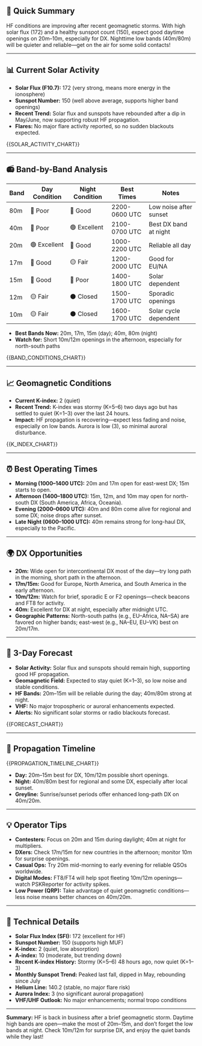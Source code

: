 ## 🎯 Quick Summary

HF conditions are improving after recent geomagnetic storms. With high solar flux (172) and a healthy sunspot count (150), expect good daytime openings on 20m–10m, especially for DX. Nighttime low bands (40m/80m) will be quieter and reliable—get on the air for some solid contacts!

---

## 📊 Current Solar Activity

- **Solar Flux (F10.7):** 172 (very strong, means more energy in the ionosphere)
- **Sunspot Number:** 150 (well above average, supports higher band openings)
- **Recent Trend:** Solar flux and sunspots have rebounded after a dip in May/June, now supporting robust HF propagation.
- **Flares:** No major flare activity reported, so no sudden blackouts expected.

{{SOLAR_ACTIVITY_CHART}}

---

## 📻 Band-by-Band Analysis

| Band | Day Condition | Night Condition | Best Times | Notes |
|------|---------------|-----------------|------------|-------|
| 80m  | 🔴 Poor       | 🔵 Good         | 2200-0600 UTC | Low noise after sunset |
| 40m  | 🔴 Poor       | 🟢 Excellent    | 2100-0700 UTC | Best DX band at night |
| 20m  | 🟢 Excellent  | 🔵 Good         | 1000-2200 UTC | Reliable all day |
| 17m  | 🔵 Good       | 🟡 Fair         | 1200-2000 UTC | Good for EU/NA |
| 15m  | 🔵 Good       | 🔴 Poor         | 1400-1800 UTC | Solar dependent |
| 12m  | 🟡 Fair       | ⚫ Closed        | 1500-1700 UTC | Sporadic openings |
| 10m  | 🟡 Fair       | ⚫ Closed        | 1600-1700 UTC | Solar cycle dependent |

- **Best Bands Now:** 20m, 17m, 15m (day); 40m, 80m (night)
- **Watch for:** Short 10m/12m openings in the afternoon, especially for north-south paths

{{BAND_CONDITIONS_CHART}}

---

## 📈 Geomagnetic Conditions

- **Current K-index:** 2 (quiet)
- **Recent Trend:** K-index was stormy (K=5–6) two days ago but has settled to quiet (K=1–3) over the last 24 hours.
- **Impact:** HF propagation is recovering—expect less fading and noise, especially on low bands. Aurora is low (3), so minimal auroral disturbance.

{{K_INDEX_CHART}}

---

## ⏰ Best Operating Times

- **Morning (1000–1400 UTC):** 20m and 17m open for east-west DX; 15m starts to open.
- **Afternoon (1400–1800 UTC):** 15m, 12m, and 10m may open for north-south DX (South America, Africa, Oceania).
- **Evening (2000–0600 UTC):** 40m and 80m come alive for regional and some DX; noise drops after sunset.
- **Late Night (0600–1000 UTC):** 40m remains strong for long-haul DX, especially to the Pacific.

---

## 🌍 DX Opportunities

- **20m:** Wide open for intercontinental DX most of the day—try long path in the morning, short path in the afternoon.
- **17m/15m:** Good for Europe, North America, and South America in the early afternoon.
- **10m/12m:** Watch for brief, sporadic E or F2 openings—check beacons and FT8 for activity.
- **40m:** Excellent for DX at night, especially after midnight UTC.
- **Geographic Patterns:** North-south paths (e.g., EU–Africa, NA–SA) are favored on higher bands; east-west (e.g., NA–EU, EU–VK) best on 20m/17m.

---

## 🔮 3-Day Forecast

- **Solar Activity:** Solar flux and sunspots should remain high, supporting good HF propagation.
- **Geomagnetic Field:** Expected to stay quiet (K=1–3), so low noise and stable conditions.
- **HF Bands:** 20m–15m will be reliable during the day; 40m/80m strong at night.
- **VHF:** No major tropospheric or auroral enhancements expected.
- **Alerts:** No significant solar storms or radio blackouts forecast.

{{FORECAST_CHART}}

---

## 📡 Propagation Timeline

{{PROPAGATION_TIMELINE_CHART}}

- **Day:** 20m–15m best for DX, 10m/12m possible short openings.
- **Night:** 40m/80m best for regional and some DX, especially after local sunset.
- **Greyline:** Sunrise/sunset periods offer enhanced long-path DX on 40m/20m.

---

## 💡 Operator Tips

- **Contesters:** Focus on 20m and 15m during daylight; 40m at night for multipliers.
- **DXers:** Check 17m/15m for new countries in the afternoon; monitor 10m for surprise openings.
- **Casual Ops:** Try 20m mid-morning to early evening for reliable QSOs worldwide.
- **Digital Modes:** FT8/FT4 will help spot fleeting 10m/12m openings—watch PSKReporter for activity spikes.
- **Low Power (QRP):** Take advantage of quiet geomagnetic conditions—less noise means better chances on 40m/20m.

---

## 🔬 Technical Details

- **Solar Flux Index (SFI):** 172 (excellent for HF)
- **Sunspot Number:** 150 (supports high MUF)
- **K-index:** 2 (quiet, low absorption)
- **A-index:** 10 (moderate, but trending down)
- **Recent K-index History:** Stormy (K=5–6) 48 hours ago, now quiet (K=1–3)
- **Monthly Sunspot Trend:** Peaked last fall, dipped in May, rebounding since July
- **Helium Line:** 140.2 (stable, no major flare risk)
- **Aurora Index:** 3 (no significant auroral propagation)
- **VHF/UHF Outlook:** No major enhancements; normal tropo conditions

---

**Summary:** HF is back in business after a brief geomagnetic storm. Daytime high bands are open—make the most of 20m–15m, and don’t forget the low bands at night. Check 10m/12m for surprise DX, and enjoy the quiet bands while they last!